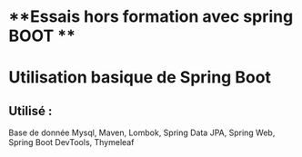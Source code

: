 
# **Essais hors formation avec spring BOOT **


# **Utilisation basique de Spring Boot**

## Utilisé :

Base de donnée Mysql, 
Maven, 
Lombok, 
Spring Data JPA, 
Spring Web, 
Spring Boot DevTools, 
Thymeleaf


